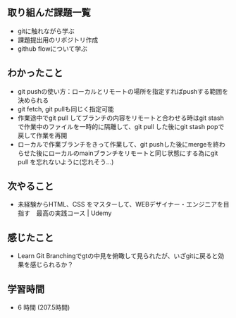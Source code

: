 ## 取り組んだ課題一覧
- gitに触れながら学ぶ
- 課題提出用のリポジトリ作成
- github flowについて学ぶ
## わかったこと
- git pushの使い方：ローカルとリモートの場所を指定すればpushする範囲を決められる
- git fetch, git pullも同じく指定可能
- 作業途中でgit pull してブランチの内容をリモートと合わせる時はgit stash で作業中のファイルを一時的に隔離して、git pull した後にgit stash popで戻して作業を再開
- ローカルで作業ブランチをきって作業して、git pushした後にmergeを終わらせた後にローカルのmainブランチをリモートと同じ状態にする為にgit pull を忘れないように(忘れそう...)
## 次やること
- 未経験からHTML、CSS をマスターして、WEBデザイナー・エンジニアを目指す　最高の実践コース | Udemy
## 感じたこと
- Learn Git Branchingでgtの中見を俯瞰して見られたが、いざgitに戻ると効果を感じられるか？
## 学習時間
- 6 時間 (207.5時間)
